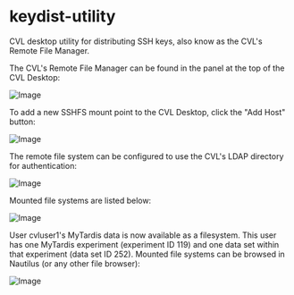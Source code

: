 keydist-utility
===============

CVL desktop utility for distributing SSH keys, also know as the CVL's Remote File Manager.

The CVL's Remote File Manager can be found in the panel at the top of the CVL Desktop:

![Image](https://raw.github.com/CVL-dev/keydist-utility/master/images/CVL%20Remote%20File%20Manager.png?raw=true)

To add a new SSHFS mount point to the CVL Desktop, click the "Add Host" button:

![Image](https://raw.github.com/CVL-dev/keydist-utility/master/images/CVL%20Remote%20File%20Manager%20SSHFS%20mounting%20MyTardis.png?raw=true)

The remote file system can be configured to use the CVL's LDAP directory for authentication:

![Image](https://raw.github.com/CVL-dev/keydist-utility/master/images/CVL%20Remote%20File%20Manager%20LDAP%20authentication%20for%20MyTardis%20SSHFS%20mount.png?raw=true)

Mounted file systems are listed below:

![Image](https://raw.github.com/CVL-dev/keydist-utility/master/images/CVL%20Remote%20File%20Manager%20Mounted.png?raw=true)

User cvluser1's MyTardis data is now available as a filesystem.  This user has one MyTardis experiment (experiment ID 119) and one data set within that experiment (data set ID 252). Mounted file systems can be browsed in Nautilus (or any other file browser):

![Image](https://raw.github.com/CVL-dev/keydist-utility/master/images/MyTardis%20SSHFS%20mount%20on%20CVL%20Desktop.png?raw=true)
